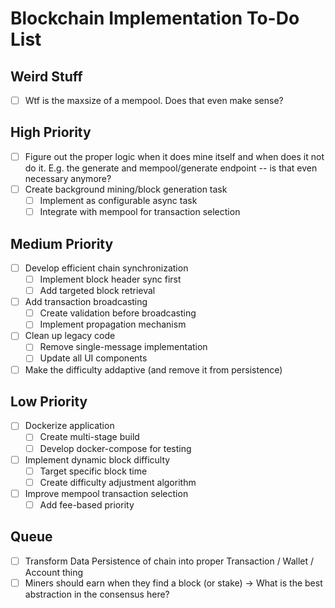 # Blockchain Implementation To-Do List

## Weird Stuff
- [ ] Wtf is the maxsize of a mempool. Does that even make sense?

## High Priority
- [ ] Figure out the proper logic when it does mine itself and when does it not do it. E.g. the generate and mempool/generate endpoint -- is that even necessary anymore? 
- [ ] Create background mining/block generation task
  - [ ] Implement as configurable async task
  - [ ] Integrate with mempool for transaction selection

## Medium Priority
- [ ] Develop efficient chain synchronization
  - [ ] Implement block header sync first
  - [ ] Add targeted block retrieval
- [ ] Add transaction broadcasting
  - [ ] Create validation before broadcasting
  - [ ] Implement propagation mechanism
- [ ] Clean up legacy code
  - [ ] Remove single-message implementation
  - [ ] Update all UI components
- [ ] Make the difficulty addaptive (and remove it from persistence)

## Low Priority
- [ ] Dockerize application
  - [ ] Create multi-stage build
  - [ ] Develop docker-compose for testing
- [ ] Implement dynamic block difficulty
  - [ ] Target specific block time
  - [ ] Create difficulty adjustment algorithm
- [ ] Improve mempool transaction selection
  - [ ] Add fee-based priority

## Queue
- [ ] Transform Data Persistence of chain into proper Transaction / Wallet / Account thing
- [ ] Miners should earn when they find a block (or stake) -> What is the best abstraction in the consensus here? 
